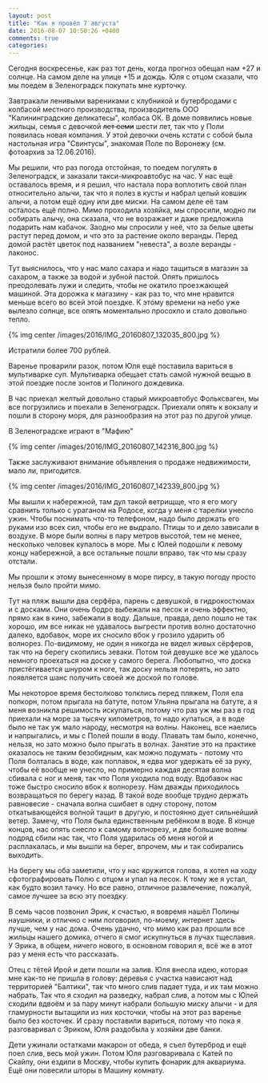 ```yaml
---
layout: post
title: "Как я провёл 7 августа"
date: 2016-08-07 10:50:26 +0400
comments: true
categories: 
---
```

Сегодня воскресенье, как раз тот день, когда прогноз обещал нам +27 и солнце. На самом деле на улице +15 и дождь. Юля с отцом сказали, что мы поедем в Зеленоградск покупать мне курточку.

Завтракали ленивыми варениками с клубникой и бутербродами с колбасой местного производства, производитель ООО "Калининградские деликатесы", колбаса ОК. В доме появились новые жильцы, семья с девочкой ~~лет семи~~ шести лет, так что у Поли появилась новая компания. У этой девочки очень кстати с собой была настольная игра "Свинтусы", знакомая Поле по Воронежу (см. фотоархив за 12.06.2016).

Мы решили, что раз погода отстойная, то поедем погулять в Зеленоградск, и заказали такси-микроавтобус на час. У нас ещё оставалось время, и я решил, что настала пора воплотить свой план относительно алычи, так что я полез в кусты и набрал целый ковшик алычи, а потом ещё одну или две миски. На самом деле её там осталось ещё полно. Мимо проходила хозяйка, мы спросили, модно ли собирать алычу, она сказала, что не возражает и даже предложила подарить нам кабачок. Заодно мы спросили у неё, что за белые цветы растут перед домом, и что это за растение около веранды. Перед домой растёт цветок под названием "невеста", а возле веранды - лаконос.

Тут выяснилось, что у нас мало сахара и надо тащиться в магазин за сахаром, а также за водой  и зубной пастой. Опять пришлось преодолевать лужи и следить, чтобы не окатило проезжающей машиной. Эта дорожка к магазину - как раз то, что мне нравится меньше всего во всей этой поездке. К этому времени на небо уже вылезло солнце, все опять моментально просохло и стало довольно тепло.

{% img center /images/2016/IMG_20160807_132035_800.jpg %}

Истратили более 700 рублей.

Варенье проварили разок, потом Юля ещё поставила вариться в мультиварке суп. Мультиварка обещает стать самой нужной вещью в этой поездке после зонтов и Полиного дождевика. 

В час приехал желтый довольно старый микроавтобус Фольксваген, мы все погрузились и поехали в Зеленоградск. Приехали опять к вокзалу и пошли в сторону моря, для разнообразия на этот раз по другой улице.

В Зеленоградске играют в "Мафию"

{% img center /images/2016/IMG_20160807_142316_800.jpg %}

Также заслуживают внимание объявления о продаже недвижимости, мало ли, пригодится.

{% img center /images/2016/IMG_20160807_142339_800.jpg %}

Мы вышли к набережной, там дул такой ветрищще, что я его могу сравнить только с ураганом на Родосе, когда у меня с тарелки унесло ужин. Чтобы поснимать что-то телефоном, надо было держать его руками изо всех сил, чтобы его не выдрало. Птицы то и дело зависали в воздухе. В море были волны в пару метров высотой, тем не менее, несколько человек купалось в море. Мы с Юлей подошли к левому концу набережной, а все остальные пошли вправо, так что мы сразу отстали.

Мы прошли к этому вынесенному в море пирсу, в такую погоду просто нельзя было пройти мимо.




Тут на пляж вышли два серфёра, парень с девушкой, в гидрокостюмах и с досками. Они очень бодро выбежали на песок и очень эффектно, прямо как в кино, забежали в воду. Дальше, правда, дело пошло не так хорошо, им все никак не удавалось выгрести против волно достаточно далеко, вдобавок, море их сносило вбок у грозило ударить об волнорез. По-видимому, не один я никогда не видел живых сёрферов, так что на берегу скопились зеваки. Потом той девушке все же удалось немного проехаться на доске у самого берега. Любопытно, что доска пристёгивается шнуром к ноге, так доску нельзя потерять, но зато появляется шанс получить своей же доской по голове. 

Мы некоторое время бестолково толклись перед пляжем, Поля ела попкорн, потом прыгала на батуте, потом Ульяна прыгала на батуте, а я меня возникла решимость искупаться, потому что раз уж мы раз в год приехали на море за тысячу километров, то надо купаться, а в воде было не так уж мало народу, несмотря на волны. Наконец, все наелись и напрыгались, и мы с Полей пошли в воду. Плавать там было, конечно, нельзя, но зато можно было прыгать в волнах. Занятие это на практике оказалось не таким безобидным, как можно подумать - потому что Поля болталась в воде, как поплавок, я едва мог удержать её за руку, чтобы её вообще не унесло, но примерно каждая десятая волна сбивала с ног и меня, так что Поля уходила под воду. Вдобавок нас тоже быстро сносило вбок к волнорезу. Нам дважды приходилось возвращаться по берегу назад. В такой воде вообще трудно держать равновесие - сначала волна сшибает в одну сторону, потом откатывающейся волной тащит в другую, и постоянно дует сильнейший ветер. Замечу, что Поля была единственным ребёнком в воде. В конце концов, нас опять снесло к самому волнорезу, и две большие волны подряд сбили нас так, что Поля ударилась об меня ногой и расплакалась, и мы вышли на берег, впрочем, мы и так собирались выходить. 

На берегу мы оба заметили, что у нас кружится голова, я хотел на ходу сфотографировать Полю с отцом и упал на песок. К тому же я устал, как будто возил тачку. Но все равно, отличное развлечение, пожалуй, самое лучшее за всю эту поездку.




В семь часов позвонил Эрик, к счастью, я вовремя нашёл Полины наушники, и отлично с ним поговорил, по-моему, интернет здесь лучше, чем у нас дома. Очень удачно, что мимо как раз прошли все жильцы нашего домика, отчего я смог искупнуться в лучах тщеславия. У Эрика, в общем, ничего нового, в основном говорил я, всё же в этот раз у меня есть что рассказать.

Отец с тётей Ирой и дети пошли на залив. Юля внесла идею, которая мне как-то не пришла в голову: деревья с участка нависают над территорией "Балтики", так что много слив падает туда, и их там можно набрать. Так что я сходил на разведку, набрал слив, а потом мы с Юлей сходили вдвоём и за пару минут набрали большую миску алычи - и для гламурности вытащили из них косточки, чтобы на этот раз варенье было без косточек. И сразу поставили вариться, потому что пока я разговаривал с Эриком, Юля раздобыла у хозяйки две банки.

Дети ужинали остатками макарон от обеда, я съел бутерброд и ещё поел слив, весь мой ужин. Потом Юля разговаривала с Катей по Скайпу, они ездили в Москву, чтобы купить фонарик для аквариума. Ещё они повесили шторы в Машину комнату.